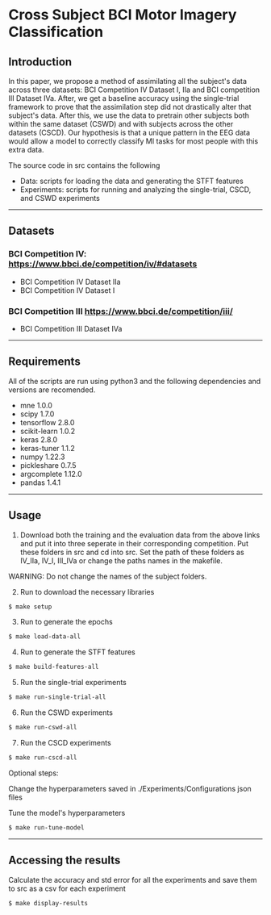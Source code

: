 # Cross Subject BCI Motor Imagery Classification

## Introduction
In this paper, we propose a method of assimilating all the subject's data across three datasets: BCI Competition IV Dataset I, IIa and BCI competition III Dataset IVa. After, we get a baseline accuracy using the single-trial framework to prove that the assimilation step did not drastically alter that subject's data. After this, we use the data to pretrain other subjects both within the same dataset (CSWD) and with subjects across the other datasets (CSCD). Our hypothesis is that a unique pattern in the EEG data would allow a model to correctly classify MI tasks for most people with this extra data.

The source code in src contains the following
- Data: scripts for loading the data and generating the STFT features
- Experiments: scripts for running and analyzing the single-trial, CSCD, and CSWD experiments

-------
## Datasets

### BCI Competition IV: https://www.bbci.de/competition/iv/#datasets
- BCI Competition IV Dataset IIa
- BCI Competition IV Dataset I

### BCI Competition III https://www.bbci.de/competition/iii/
- BCI Competition III Dataset IVa


-------
## Requirements
All of the scripts are run using python3 and the following dependencies and versions are recomended. 

- mne 1.0.0
- scipy 1.7.0
- tensorflow 2.8.0
- scikit-learn 1.0.2
- keras 2.8.0
- keras-tuner 1.1.2
- numpy 1.22.3
- pickleshare 0.7.5
- argcomplete 1.12.0
- pandas 1.4.1

-------
## Usage
1. Download both the training and the evaluation data from the above links and put it into three seperate in their corresponding competition. Put these folders in src and cd into src. Set the path of these folders as IV_IIa, IV_I, III_IVa or change the paths names in the makefile.

WARNING: Do not change the names of the subject folders.

2. Run to download the necessary libraries
```bash
$ make setup
```

3. Run to generate the epochs 
```bash
$ make load-data-all
```

4. Run to generate the STFT features
```bash
$ make build-features-all
```

5. Run the single-trial experiments
```bash
$ make run-single-trial-all
```

6. Run the CSWD experiments
```bash
$ make run-cswd-all
```

7. Run the CSCD experiments
```bash
$ make run-cscd-all
```

Optional steps:

Change the hyperparameters saved in ./Experiments/Configurations json files

Tune the model's hyperparameters
```bash
$ make run-tune-model
```

-------
## Accessing the results
Calculate the accuracy and std error for all the experiments and save them to src as a csv for each experiment
```bash
$ make display-results
```
